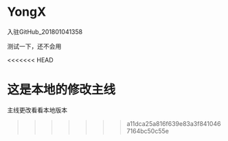 # YongX
入驻GitHub_201801041358


测试一下，还不会用

<<<<<<< HEAD

这是本地的修改主线
=======
主线更改看看本地版本
>>>>>>> a11dca25a816f639e83a3f8410467164bc50c55e
